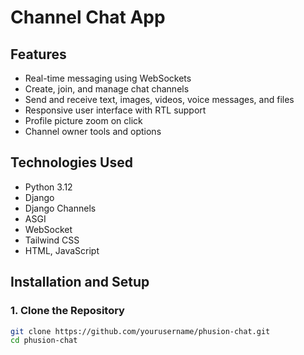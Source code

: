 # Channel Chat App

## Features

- Real-time messaging using WebSockets
- Create, join, and manage chat channels
- Send and receive text, images, videos, voice messages, and files
- Responsive user interface with RTL support
- Profile picture zoom on click
- Channel owner tools and options

## Technologies Used

- Python 3.12
- Django
- Django Channels
- ASGI
- WebSocket
- Tailwind CSS
- HTML, JavaScript

## Installation and Setup

### 1. Clone the Repository

```bash
git clone https://github.com/yourusername/phusion-chat.git
cd phusion-chat
